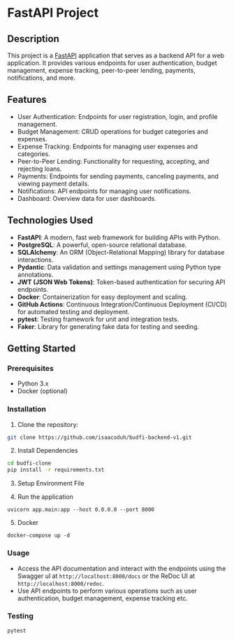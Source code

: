 # FastAPI Project

## Description

This project is a [FastAPI](https://fastapi.tiangolo.com/) application that serves as a backend API for a web application. It provides various endpoints for user authentication, budget management, expense tracking, peer-to-peer lending, payments, notifications, and more.

## Features

- User Authentication: Endpoints for user registration, login, and profile management.
- Budget Management: CRUD operations for budget categories and expenses.
- Expense Tracking: Endpoints for managing user expenses and categories.
- Peer-to-Peer Lending: Functionality for requesting, accepting, and rejecting loans.
- Payments: Endpoints for sending payments, canceling payments, and viewing payment details.
- Notifications: API endpoints for managing user notifications.
- Dashboard: Overview data for user dashboards.

## Technologies Used

- **FastAPI**: A modern, fast web framework for building APIs with Python.
- **PostgreSQL**: A powerful, open-source relational database.
- **SQLAlchemy**: An ORM (Object-Relational Mapping) library for database interactions.
- **Pydantic**: Data validation and settings management using Python type annotations.
- **JWT (JSON Web Tokens)**: Token-based authentication for securing API endpoints.
- **Docker**: Containerization for easy deployment and scaling.
- **GitHub Actions**: Continuous Integration/Continuous Deployment (CI/CD) for automated testing and deployment.
- **pytest**: Testing framework for unit and integration tests.
- **Faker**: Library for generating fake data for testing and seeding.

## Getting Started

### Prerequisites

- Python 3.x
- Docker (optional)

### Installation

1. Clone the repository:

```bash
git clone https://github.com/isaacoduh/budfi-backend-v1.git
```
2. Install Dependencies

```bash
cd budfi-clone
pip install -r requirements.txt
```
3. Setup Environment File

4. Run the application
```commandline
uvicorn app.main:app --host 0.0.0.0 --port 8000
```
5. Docker
```commandline
docker-compose up -d
```

### Usage
- Access the API documentation and interact with the endpoints using the Swagger uI at `http://localhost:8000/docs` or the ReDoc UI at `http://localhost:8000/redoc`.
- Use API endpoints to perform various operations such as user authentication, budget management, expense tracking etc.

### Testing
```bash
pytest
```